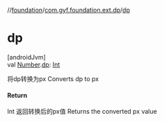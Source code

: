 //[foundation](../../index.md)/[com.gyf.foundation.ext.dp](index.md)/[dp](dp.md)

# dp

[androidJvm]\
val [Number](https://kotlinlang.org/api/core/kotlin-stdlib/kotlin/-number/index.html).[dp](dp.md): [Int](https://kotlinlang.org/api/core/kotlin-stdlib/kotlin/-int/index.html)

将dp转换为px Converts dp to px

#### Return

Int 返回转换后的px值     Returns the converted px value